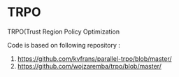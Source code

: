 # TRPO
TRPO(Trust Region Policy Optimization

Code is based on following repository :
1) https://github.com/kvfrans/parallel-trpo/blob/master/
2) https://github.com/wojzaremba/trpo/blob/master/
